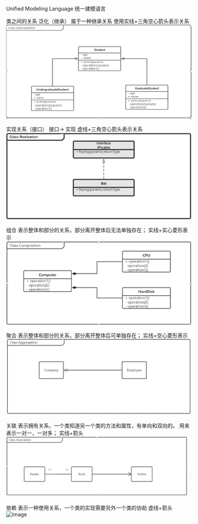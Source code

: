 Unified Modeling Language 统一建模语言

类之间的关系
泛化（继承）
属于一种继承关系
使用实线+三角空心箭头表示关系
![image](./assets/1.jpg)

实现关系（接口）
接口→ 实现
虚线+三角空心箭头表示关系
![image](./assets/2.jpg)

组合
表示整体和部分的关系，部分离开整体后无法单独存在；
实线+实心菱形表示
![image](./assets/3.jpg)

聚合
表示整体和部分的关系，部分离开整体后可单独存在；
实线+空心菱形表示
![image](./assets/4.jpg)

关联
表示拥有关系，一个类知道另一个类的方法和属性，有单向和双向的。
用来表示一对一，一对多；
实线+箭头
![image](./assets/5.jpg)

依赖
表示一种使用关系，一个类的实现需要另外一个类的协助
虚线+箭头
![image](./assets/6.jpg)


